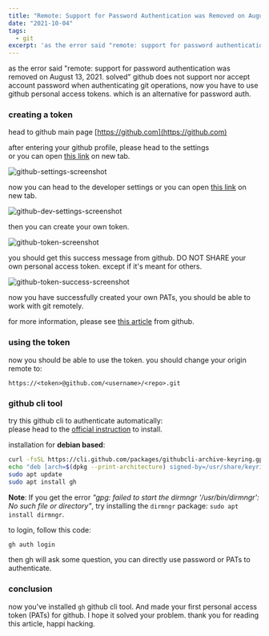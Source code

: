 ```yaml
---
title: "Remote: Support for Password Authentication was Removed on August 13, 2021"
date: "2021-10-04"
tags:
  - git
excerpt: 'as the error said "remote: support for password authentication was removed on August 13, 2021. solved" github does not support nor accept account password when authenticating git operations, now you have to use github personal access tokens.' 
---
```


as the error said "remote: support for password authentication was removed on August 13, 2021. solved" github does not support nor accept account password when authenticating git operations, now you have to use github personal access tokens. which is an alternative for password auth.

### creating a token
head to github main page [https://github.com](https://github.com)

after entering your github profile, please head to the settings  
or you can open [this link](https://github.com/settings/profile) on new tab.

![github-settings-screenshot](./github-settings.png)

now you can head to the developer settings
or you can open [this link](https://github.com/settings/tokens) on new tab.

![github-dev-settings-screenshot](./github-dev-settings.png)

then you can create your own token.

![github-token-screenshot](./github-token.png)

you should get this success message from github. DO NOT SHARE your own personal access token. except if it's meant for others.

![github-token-success-screenshot](./github-token-success.png)

now you have successfully created your own PATs, you should be able to work with git remotely.

for more information, please see [this article](https://docs.github.com/en/authentication/keeping-your-account-and-data-secure/creating-a-personal-access-token) from github.

### using the token

now you should be able to use the token. you should change your origin remote to:

`https://<token>@github.com/<username>/<repo>.git`

### github cli tool

try this github cli to authenticate automatically:  
please head to the [official instruction](https://cli.github.com/manual/installation) to install.

installation for **debian based**:  
```bash
curl -fsSL https://cli.github.com/packages/githubcli-archive-keyring.gpg | sudo gpg --dearmor -o /usr/share/keyrings/githubcli-archive-keyring.gpg
echo "deb [arch=$(dpkg --print-architecture) signed-by=/usr/share/keyrings/githubcli-archive-keyring.gpg] https://cli.github.com/packages stable main" | sudo tee /etc/apt/sources.list.d/github-cli.list > /dev/null
sudo apt update
sudo apt install gh
```

**Note**: If you get the error *"gpg: failed to start the dirmngr '/usr/bin/dirmngr': No such file or directory"*, try installing the `dirmngr` package: `sudo apt install dirmngr`.

to login, follow this code:
```bash
gh auth login
```

then gh will ask some question, you can directly use password or PATs to authenticate.

### conclusion

now you've installed `gh` github cli tool. And made your first personal access token (PATs) for github. I hope it solved your problem. thank you for reading this article, happi hacking.

